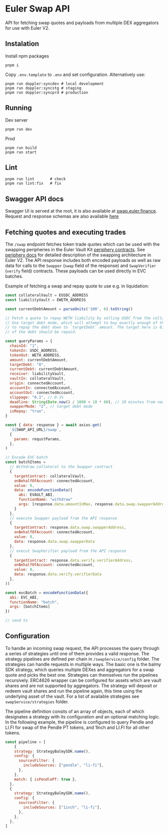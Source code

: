 # Euler Swap API

API for fetching swap quotes and payloads from multiple DEX aggregators for use with Euler V2.

## Instalation

Install npm packages
```
pnpm i
```

Copy `.env.template` to `.env` and set configuration. Alternatively use:
```
pnpm run doppler:syncdev # local development
pnpm run doppler:syncstg # staging
pnpm run doppler:syncprd # production
```

## Running

Dev server
```
pnpm run dev
```

Prod
```
pnpm run build
pnpm run start
```

## Lint
```
pnpm run lint       # check
pnpm run lint:fix   # fix
```

## Swagger API docs

Swagger UI is served at the root, it is also available at [swap.euler.finance](https://swap.euler.finance). Request and response schemas are also available [here](./src/api/routes/swap/swapModel.ts)

## Fetching quotes and executing trades

The `/swap` endpoint fetches token trade quotes which can be used with the swapping peripheries in the Euler Vault Kit [periphery contracts](https://github.com/euler-xyz/evk-periphery/tree/master/src/Swaps). See [periphery docs](https://github.com/euler-xyz/evk-periphery/blob/master/docs/swaps.md) for detailed description of the swapping architecture in Euler V2. The API response includes both encoded payloads as well as raw data for calls to the `Swapper` (`swap` field of the response) and `SwapVerifier` (`verify` field) contracts. These payloads can be used directly in EVC batches.

Example of fetching a swap and repay quote to use e.g. in liquidation:

```js 
const collateralVault = EUSDC_ADDRESS
const liabilityVault = EWETH_ADDRESS

const currentDebtAmount = parseUnits('100', 6).toString()

// Fetch a quote to repay WETH liability by selling USDC from the collateral vault.
// Use target debt mode, which will attempt to buy exactly enough of the liability asset
// to repay the debt down to `targetDebt` amount. The target here is 0, meaning all
// of the debt should be repaid.

const queryParams = {
  chainId: "1",
  tokenIn: USDC_ADDRESS,
  tokenOut: WETH_ADDRESS,
  amount: currentDebtAmount,
  targetDebt: "0",
  currentDebt: currentDebtAmount,
  receiver: liabilityVault,
  vaultIn: collateralVault,
  origin: connectedAccount,
  accountIn: connectedAccount,
  accountOut: connectedAccount,
  slippage: "0.1", // 0.1%
  deadline: String(Date.now() / 1000 + 10 * 60), // 10 minutes from now
  swapperMode: "2", // target debt mode
  isRepay: "true",
}

const { data: response } = await axios.get(
  `${SWAP_API_URL}/swap`,
  {
    params: requstParams,
  },
)

// Encode EVC batch
const batchItems = 
  // Withdraw collateral to the Swapper contract
  {
    targetContract: collateralVault,
    onBehalfOfAccount: connectedAccount,
    value: 0,
    data: encodeFunctionData({
      abi: EVAULT_ABI,
      functionName: "withdraw"
      args: [response.data.amountInMax, response.data.swap.swapperAddress, connectedAccount]
    }
  },
  // execute Swapper payload from the API response
  {
    targetContract: response.data.swap.swapperAddress,
    onBehalfOfAccount: connectedAccount,
    value: 0,
    data: response.data.swap.swapperData
  },
  // execut SwapVerifier payload from the API response
  {
    targetContract: response.data.verify.verifierAddress,
    onBehalfOfAccount: connectedAccount,
    value: 0,
    data: response.data.verify.verifierData
  },
))

const evcBatch = encodeFunctionData({
  abi: EVC_ABI,
  functionName: "batch",
  args: [batchItems]
})

// send tx

```

## Configuration

To handle an incoming swap request, the API processes the query through a series of strategies until one of them provides a valid response. The strategy pipelines are defined per chain in `/swapService/config` folder. The strategies can handle requests in multiple ways. The basic one is the balmy SDK strategy, which queries multiple DEXes and aggregators for a swap quote and picks the best one. Strategies can themselves run the pipelines recursively. ERC4626 wrapper can be configured for assets which are vault shares and are not supported by aggregators. The strategy will deposit or redeem vault shares and run the pipeline again, this time using the underlying asset of the vault. For a list of available strategies see `swapService/strategies` folder.

The pipeline definition consits of an array of objects, each of which designates a strategy with its configuration and an optional matching logic. In the following example, the pipeline is configured to query Pendle and LI.FI for swap of the Pendle PT tokens, and 1Inch and LI.FI for all other tokens.

```js
const pipeline = [
    {
    strategy: StrategyBalmySDK.name(),
    config: {
      sourcesFilter: {
        includeSources: ["pendle", "li-fi"],
      },
    },
    match: { isPendlePT: true },
  },
  {
    strategy: StrategyBalmySDK.name(),
    config: {
      sourcesFilter: {
        includeSources: ["1inch", "li-fi"],
      },
    },
  },
]
```
